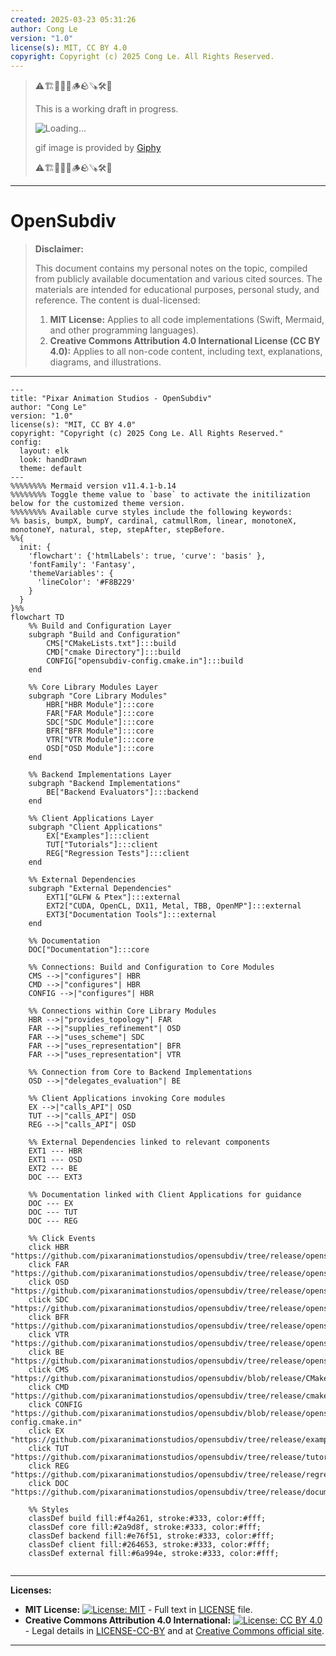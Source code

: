 ```yaml
---
created: 2025-03-23 05:31:26
author: Cong Le
version: "1.0"
license(s): MIT, CC BY 4.0
copyright: Copyright (c) 2025 Cong Le. All Rights Reserved.
---
```



> ⚠️🏗️🚧🦺🧱🪵🪨🪚🛠️👷
> 
> This is a working draft in progress.
> 
> ![Loading...](https://media0.giphy.com/media/v1.Y2lkPTc5MGI3NjExNTQzeGdsb2c3NzFvbmFvdXk0d3FuNGthbDYzdjR3OWFyZjhmejB3bCZlcD12MV9pbnRlcm5hbF9naWZfYnlfaWQmY3Q9Zw/3G56BPhZW9IAw/giphy.gif)
> 
> gif image is provided by [Giphy](https://giphy.com)
> 
> ⚠️🏗️🚧🦺🧱🪵🪨🪚🛠️👷

----


# OpenSubdiv
> **Disclaimer:**
>
> This document contains my personal notes on the topic,
> compiled from publicly available documentation and various cited sources.
> The materials are intended for educational purposes, personal study, and reference.
> The content is dual-licensed:
> 1. **MIT License:** Applies to all code implementations (Swift, Mermaid, and other programming languages).
> 2. **Creative Commons Attribution 4.0 International License (CC BY 4.0):** Applies to all non-code content, including text, explanations, diagrams, and illustrations.
---



```mermaid
---
title: "Pixar Animation Studios - OpenSubdiv"
author: "Cong Le"
version: "1.0"
license(s): "MIT, CC BY 4.0"
copyright: "Copyright (c) 2025 Cong Le. All Rights Reserved."
config:
  layout: elk
  look: handDrawn
  theme: default
---
%%%%%%%% Mermaid version v11.4.1-b.14
%%%%%%%% Toggle theme value to `base` to activate the initilization below for the customized theme version.
%%%%%%%% Available curve styles include the following keywords:
%% basis, bumpX, bumpY, cardinal, catmullRom, linear, monotoneX, monotoneY, natural, step, stepAfter, stepBefore.
%%{
  init: {
    'flowchart': {'htmlLabels': true, 'curve': 'basis' },
    'fontFamily': 'Fantasy',
    'themeVariables': {
      'lineColor': '#F8B229'
    }
  }
}%%
flowchart TD
    %% Build and Configuration Layer
    subgraph "Build and Configuration"
        CMS["CMakeLists.txt"]:::build
        CMD["cmake Directory"]:::build
        CONFIG["opensubdiv-config.cmake.in"]:::build
    end

    %% Core Library Modules Layer
    subgraph "Core Library Modules"
        HBR["HBR Module"]:::core
        FAR["FAR Module"]:::core
        SDC["SDC Module"]:::core
        BFR["BFR Module"]:::core
        VTR["VTR Module"]:::core
        OSD["OSD Module"]:::core
    end

    %% Backend Implementations Layer
    subgraph "Backend Implementations"
        BE["Backend Evaluators"]:::backend
    end

    %% Client Applications Layer
    subgraph "Client Applications"
        EX["Examples"]:::client
        TUT["Tutorials"]:::client
        REG["Regression Tests"]:::client
    end

    %% External Dependencies
    subgraph "External Dependencies"
        EXT1["GLFW & Ptex"]:::external
        EXT2["CUDA, OpenCL, DX11, Metal, TBB, OpenMP"]:::external
        EXT3["Documentation Tools"]:::external
    end

    %% Documentation
    DOC["Documentation"]:::core

    %% Connections: Build and Configuration to Core Modules
    CMS -->|"configures"| HBR
    CMD -->|"configures"| HBR
    CONFIG -->|"configures"| HBR

    %% Connections within Core Library Modules
    HBR -->|"provides_topology"| FAR
    FAR -->|"supplies_refinement"| OSD
    FAR -->|"uses_scheme"| SDC
    FAR -->|"uses_representation"| BFR
    FAR -->|"uses_representation"| VTR

    %% Connection from Core to Backend Implementations
    OSD -->|"delegates_evaluation"| BE

    %% Client Applications invoking Core modules
    EX -->|"calls_API"| OSD
    TUT -->|"calls_API"| OSD
    REG -->|"calls_API"| OSD

    %% External Dependencies linked to relevant components
    EXT1 --- HBR
    EXT1 --- OSD
    EXT2 --- BE
    DOC --- EXT3

    %% Documentation linked with Client Applications for guidance
    DOC --- EX
    DOC --- TUT
    DOC --- REG

    %% Click Events
    click HBR "https://github.com/pixaranimationstudios/opensubdiv/tree/release/opensubdiv/hbr"
    click FAR "https://github.com/pixaranimationstudios/opensubdiv/tree/release/opensubdiv/far"
    click OSD "https://github.com/pixaranimationstudios/opensubdiv/tree/release/opensubdiv/osd"
    click SDC "https://github.com/pixaranimationstudios/opensubdiv/tree/release/opensubdiv/sdc"
    click BFR "https://github.com/pixaranimationstudios/opensubdiv/tree/release/opensubdiv/bfr"
    click VTR "https://github.com/pixaranimationstudios/opensubdiv/tree/release/opensubdiv/vtr"
    click BE "https://github.com/pixaranimationstudios/opensubdiv/tree/release/opensubdiv/osd"
    click CMS "https://github.com/pixaranimationstudios/opensubdiv/blob/release/CMakeLists.txt"
    click CMD "https://github.com/pixaranimationstudios/opensubdiv/tree/release/cmake"
    click CONFIG "https://github.com/pixaranimationstudios/opensubdiv/blob/release/opensubdiv-config.cmake.in"
    click EX "https://github.com/pixaranimationstudios/opensubdiv/tree/release/examples"
    click TUT "https://github.com/pixaranimationstudios/opensubdiv/tree/release/tutorials"
    click REG "https://github.com/pixaranimationstudios/opensubdiv/tree/release/regression"
    click DOC "https://github.com/pixaranimationstudios/opensubdiv/tree/release/documentation"

    %% Styles
    classDef build fill:#f4a261, stroke:#333, color:#fff;
    classDef core fill:#2a9d8f, stroke:#333, color:#fff;
    classDef backend fill:#e76f51, stroke:#333, color:#fff;
    classDef client fill:#264653, stroke:#333, color:#fff;
    classDef external fill:#6a994e, stroke:#333, color:#fff;


```




---
**Licenses:**

- **MIT License:**  [![License: MIT](https://img.shields.io/badge/License-MIT-yellow.svg)](LICENSE) - Full text in [LICENSE](LICENSE) file.
- **Creative Commons Attribution 4.0 International:** [![License: CC BY 4.0](https://licensebuttons.net/l/by/4.0/88x31.png)](LICENSE-CC-BY) - Legal details in [LICENSE-CC-BY](LICENSE-CC-BY) and at [Creative Commons official site](http://creativecommons.org/licenses/by/4.0/).

---

